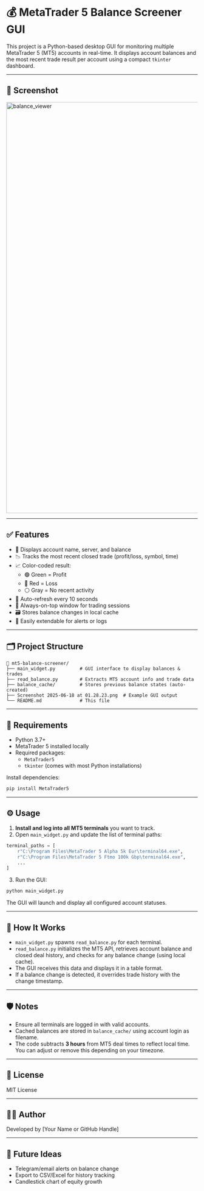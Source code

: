 
# 💰 MetaTrader 5 Balance Screener GUI

This project is a Python-based desktop GUI for monitoring multiple MetaTrader 5 (MT5) accounts in real-time. It displays account balances and the most recent trade result per account using a compact `tkinter` dashboard.

---

## 📸 Screenshot

<img width="1080" alt="balance_viewer" src="https://github.com/user-attachments/assets/55759c06-c13b-4f1e-8123-ae729fce77e2" />


---

## ✅ Features

- 🧾 Displays account name, server, and balance
- 📉 Tracks the most recent closed trade (profit/loss, symbol, time)
- 📈 Color-coded result:
  - 🟢 Green = Profit
  - 🔴 Red = Loss
  - ⚪ Gray = No recent activity
- 🔁 Auto-refresh every 10 seconds
- 📌 Always-on-top window for trading sessions
- 🗃️ Stores balance changes in local cache
- 🧩 Easily extendable for alerts or logs

---

## 🗂️ Project Structure

```
📁 mt5-balance-screener/
├── main_widget.py         # GUI interface to display balances & trades
├── read_balance.py        # Extracts MT5 account info and trade data
├── balance_cache/         # Stores previous balance states (auto-created)
├── Screenshot 2025-06-18 at 01.28.23.png  # Example GUI output
└── README.md              # This file
```

---

## 🧰 Requirements

- Python 3.7+
- MetaTrader 5 installed locally
- Required packages:
  - `MetaTrader5`
  - `tkinter` (comes with most Python installations)

Install dependencies:

```bash
pip install MetaTrader5
```

---

## ⚙️ Usage

1. **Install and log into all MT5 terminals** you want to track.
2. Open `main_widget.py` and update the list of terminal paths:

```python
terminal_paths = [
    r"C:\Program Files\MetaTrader 5 Alpha 5k Eur\terminal64.exe",
    r"C:\Program Files\MetaTrader 5 Ftmo 100k Gbp\terminal64.exe",
    ...
]
```

3. Run the GUI:

```bash
python main_widget.py
```

The GUI will launch and display all configured account statuses.

---

## 🧠 How It Works

- `main_widget.py` spawns `read_balance.py` for each terminal.
- `read_balance.py` initializes the MT5 API, retrieves account balance and closed deal history, and checks for any balance change (using local cache).
- The GUI receives this data and displays it in a table format.
- If a balance change is detected, it overrides trade history with the change timestamp.

---

## 🛡️ Notes

- Ensure all terminals are logged in with valid accounts.
- Cached balances are stored in `balance_cache/` using account login as filename.
- The code subtracts **3 hours** from MT5 deal times to reflect local time. You can adjust or remove this depending on your timezone.

---

## 📜 License

MIT License

---

## 🙋‍♂️ Author

Developed by [Your Name or GitHub Handle]

---

## 🚀 Future Ideas

- Telegram/email alerts on balance change
- Export to CSV/Excel for history tracking
- Candlestick chart of equity growth
